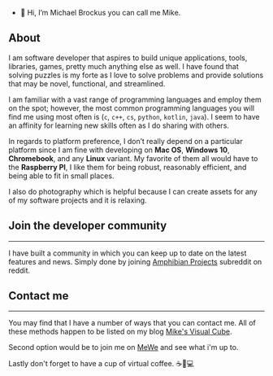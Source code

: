 - 👋 Hi, I’m Michael Brockus you can call me Mike.

## About

I am software developer that aspires to build unique applications,
tools, libraries, games, pretty much anything else as well. I have
found that solving puzzles is my forte as I love to solve problems
and provide solutions that may be novel, functional, and streamlined.

I am familiar with a vast range of programming languages and employ
them on the spot; however, the most common programming languages you
will find me using most often is (`c`, `c++`, `cs`, `python`, `kotlin`,
`java`). I seem to have an affinity for learning new skills often as I
do sharing with others.

In regards to platform preference, I don’t really depend on a particular
platform since I am fine with developing on **Mac OS**, **Windows 10**,
**Chromebook**, and any **Linux** variant. My favorite of them all would
have to the **Raspberry PI**, I like them for being robust, reasonably
efficient, and being able to fit in small places.

I also do photography which is helpful because I can create assets for
any of my software projects and it is relaxing.


## Join the developer community

* * *

I have built a community in which you can keep up to date on the latest
features and news. Simply done by joining [Amphibian Projects](https://www.reddit.com/r/amphibian_projects/)
subreddit on reddit.


## Contact me

* * *

You may find that I have a number of ways that you can contact
me. All of these methods happen to be listed on my blog
[Mike's Visual Cube](https://mikebrockus.code.blog/contact-us/).

Second option would be to join me on [MeWe](https://mewe.com/i/michaelbrockus)
and see what i'm up to.

Lastly don't forget to have a cup of virtual coffee. ☕🐇💻


<!---
michaelbrockus/michaelbrockus is a ✨ special ✨ repository because its `README.md` (this file) appears on your GitHub profile.
You can click the Preview link to take a look at your changes.
--->
